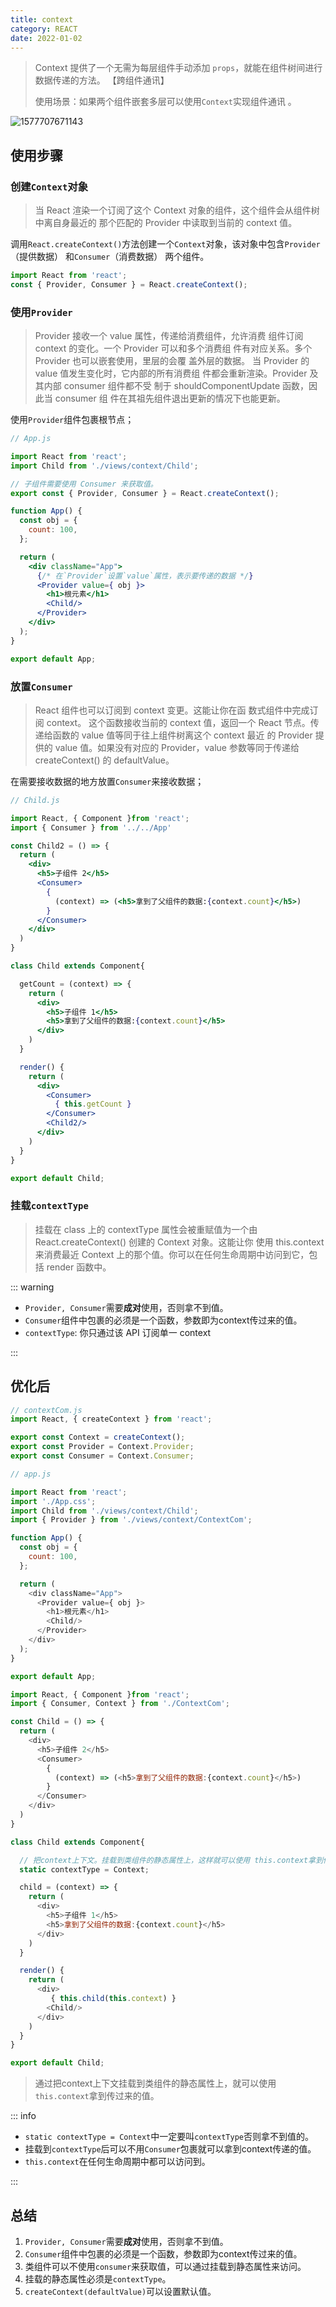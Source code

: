 ```yaml
---
title: context
category: REACT
date: 2022-01-02
---
```


> Context 提供了一个无需为每层组件手动添加 `props`，就能在组件树间进行数据传递的方法。 【跨组件通讯】
>
> 使用场景：如果两个组件嵌套多层可以使用`Context`实现组件通讯 。

![1577707671143](assets/1577707671143.png)

## 使用步骤

### 创建`Context`对象

> 当 React 渲染⼀个订阅了这个 Context 对象的组件，这个组件会从组件树中离⾃身最近的 那个匹配的 Provider 中读取到当前的 context 值。

调用`React.createContext()`方法创建一个`Context`对象，该对象中包含`Provider`（提供数据） 和`Consumer`（消费数据） 两个组件。

```jsx
import React from 'react';
const { Provider, Consumer } = React.createContext();
```

### 使用`Provider`

> Provider 接收⼀个 value 属性，传递给消费组件，允许消费 组件订阅 context 的变化。⼀个 Provider 可以和多个消费组 件有对应关系。多个 Provider 也可以嵌套使⽤，⾥层的会覆 盖外层的数据。 当 Provider 的 value 值发⽣变化时，它内部的所有消费组 件都会重新渲染。Provider 及其内部 consumer 组件都不受 制于 shouldComponentUpdate 函数，因此当 consumer 组 件在其祖先组件退出更新的情况下也能更新。

使用`Provider`组件包裹根节点；

```jsx
// App.js

import React from 'react';
import Child from './views/context/Child';

// 子组件需要使用 Consumer 来获取值。
export const { Provider, Consumer } = React.createContext();

function App() {
  const obj = {
    count: 100,
  };

  return (
    <div className="App">
      {/* 在`Provider`设置`value`属性，表示要传递的数据 */} 
      <Provider value={ obj }>
        <h1>根元素</h1>
        <Child/>
      </Provider>
    </div>
  );
}

export default App;

```

### 放置`Consumer`

> React 组件也可以订阅到 context 变更。这能让你在函 数式组件中完成订阅 context。 这个函数接收当前的 context 值，返回⼀个 React 节点。传递给函数的 value 值等同于往上组件树离这个 context 最近 的 Provider 提供的 value 值。如果没有对应的 Provider，value 参数等同于传递给 createContext() 的 defaultValue。

在需要接收数据的地方放置`Consumer`来接收数据；

```jsx
// Child.js

import React, { Component }from 'react';
import { Consumer } from '../../App'

const Child2 = () => {
  return (
    <div>
      <h5>子组件 2</h5>
      <Consumer>
        {
          (context) => (<h5>拿到了父组件的数据:{context.count}</h5>)
        }
      </Consumer>
    </div>
  )
}

class Child extends Component{

  getCount = (context) => {
    return (
      <div>
        <h5>子组件 1</h5>
        <h5>拿到了父组件的数据:{context.count}</h5>
      </div>
    )
  }

  render() {
    return (
      <div>
        <Consumer>
          { this.getCount }
        </Consumer>
        <Child2/>
      </div>
    )
  }
}

export default Child;
```

### 挂载`contextType `

> 挂载在 class 上的 contextType 属性会被重赋值为⼀个由 React.createContext() 创建的 Context 对象。这能让你 使⽤ this.context 来消费最近 Context 上的那个值。你可以在任何⽣命周期中访问到它，包括 render 函数中。

::: warning

- `Provider, Consumer`需要**成对**使用，否则拿不到值。
- `Consumer`组件中包裹的必须是一个函数，参数即为context传过来的值。
- `contextType`: 你只通过该 API 订阅单⼀ context

:::

## 优化后

```javascript
// contextCom.js
import React, { createContext } from 'react';

export const Context = createContext();
export const Provider = Context.Provider;
export const Consumer = Context.Consumer;
```

```javascript
// app.js

import React from 'react';
import './App.css';
import Child from './views/context/Child';
import { Provider } from './views/context/ContextCom';

function App() {
  const obj = {
    count: 100,
  };

  return (
    <div className="App">
      <Provider value={ obj }>
        <h1>根元素</h1>
        <Child/>
      </Provider>
    </div>
  );
}

export default App;
```

```javascript
import React, { Component }from 'react';
import { Consumer, Context } from './ContextCom';

const Child = () => {
  return (
    <div>
      <h5>子组件 2</h5>
      <Consumer>
        {
          (context) => (<h5>拿到了父组件的数据:{context.count}</h5>)
        }
      </Consumer>
    </div>
  )
}

class Child extends Component{

  // 把context上下文。挂载到类组件的静态属性上，这样就可以使用 this.context拿到传过来的值
  static contextType = Context;

  child = (context) => {
    return (
      <div>
        <h5>子组件 1</h5>
        <h5>拿到了父组件的数据:{context.count}</h5>
      </div>
    )
  }

  render() {
    return (
      <div>
         { this.child(this.context) }
        <Child/>
      </div>
    )
  }
}

export default Child;
```

> 通过把context上下文挂载到类组件的静态属性上，就可以使用 `this.context`拿到传过来的值。

::: info

- `static contextType = Context`中一定要叫`contextType`否则拿不到值的。
- 挂载到`contextType`后可以不用`Consumer`包裹就可以拿到context传递的值。
- `this.context`在任何生命周期中都可以访问到。

:::

## 总结

1. `Provider, Consumer`需要**成对**使用，否则拿不到值。
2. `Consumer`组件中包裹的必须是一个函数，参数即为context传过来的值。
3. 类组件可以不使用`consumer`来获取值，可以通过挂载到静态属性来访问。
4. 挂载的静态属性必须是`contextType`。
5. `createContext(defaultValue)`可以设置默认值。